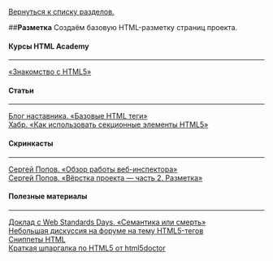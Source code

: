 [Вернуться к списку разделов.](../README.md)

##**Разметка**
Создаём базовую HTML-разметку страниц проекта.

#### Курсы HTML Academy
----------
[«Знакомство с HTML5»](https://htmlacademy.ru/courses/73)

#### Статьи
----------
[Блог наставника. «Базовые HTML теги»](http://ourworkspace.ru/htmlacademy/blog/basic-html/)<br>
[Хабр. «Как использовать секционные элементы HTML5»](http://habrahabr.ru/post/214407)

#### Скринкасты
----------
[Сергей Попов. «Обзор работы веб-инспектора»](https://youtu.be/l3IeCrGNwbM)<br>
[Сергей Попов. «Вёрстка проекта — часть 2. Разметка»](https://youtu.be/vsHnPYJDBEU)<br>

#### Полезные материалы
----------
[Доклад с Web Standards Days. «Семантика или смерть»](https://events.yandex.ru/lib/talks/1520)<br>
[Небольшая дискуссия на форуме на тему HTML5-тегов](http://discuss.htmlacademy.ru/t/html5-tegi/2336)<br>
[Сниппеты HTML](https://css-tricks.com/snippets/html/)<br>
[Краткая шпаргалка по HTML5 от html5doctor](https://pp.vk.me/c310120/v310120418/da6c/E3052HIBVE4.jpg)
